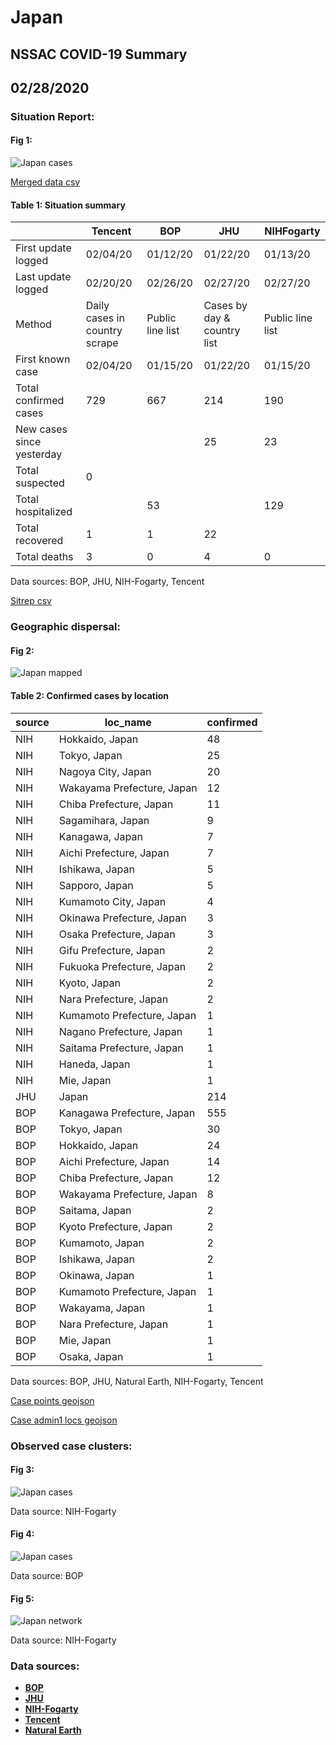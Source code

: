 # Japan
## NSSAC COVID-19 Summary
## 02/28/2020



### Situation Report:
#### Fig 1:
![Japan cases](../merged_histories/Japan_merged_histories.png)

[Merged data csv](https://github.com/SchlittDataSci/SchlittDataSci.github.io/blob/master/data/tables/Japan_merged_daily.csv)

#### Table 1: Situation summary


|                           | Tencent                       | BOP              | JHU                         | NIHFogarty       |
|---------------------------|-------------------------------|------------------|-----------------------------|------------------|
| First update logged       | 02/04/20                      | 01/12/20         | 01/22/20                    | 01/13/20         |
| Last update logged        | 02/20/20                      | 02/26/20         | 02/27/20                    | 02/27/20         |
| Method                    | Daily cases in country scrape | Public line list | Cases by day & country list | Public line list |
| First known case          | 02/04/20                      | 01/15/20         | 01/22/20                    | 01/15/20         |
| Total confirmed cases     | 729                           | 667              | 214                         | 190              |
| New cases since yesterday |                               |                  | 25                          | 23               |
| Total suspected           | 0                             |                  |                             |                  |
| Total hospitalized        |                               | 53               |                             | 129              |
| Total recovered           | 1                             | 1                | 22                          |                  |
| Total deaths              | 3                             | 0                | 4                           | 0                |

Data sources: BOP, JHU, NIH-Fogarty, Tencent


[Sitrep csv](https://github.com/SchlittDataSci/SchlittDataSci.github.io/blob/master/data/tables/Japan_sitrep.csv)

### Geographic dispersal:
#### Fig 2:
![Japan mapped](../case_locs/Japan_case_locs.png)

#### Table 2: Confirmed cases by location


| source   | loc_name                   |   confirmed |
|----------|----------------------------|-------------|
| NIH      | Hokkaido, Japan            |          48 |
| NIH      | Tokyo, Japan               |          25 |
| NIH      | Nagoya City, Japan         |          20 |
| NIH      | Wakayama Prefecture, Japan |          12 |
| NIH      | Chiba Prefecture, Japan    |          11 |
| NIH      | Sagamihara, Japan          |           9 |
| NIH      | Kanagawa, Japan            |           7 |
| NIH      | Aichi Prefecture, Japan    |           7 |
| NIH      | Ishikawa, Japan            |           5 |
| NIH      | Sapporo, Japan             |           5 |
| NIH      | Kumamoto City, Japan       |           4 |
| NIH      | Okinawa Prefecture, Japan  |           3 |
| NIH      | Osaka Prefecture, Japan    |           3 |
| NIH      | Gifu Prefecture, Japan     |           2 |
| NIH      | Fukuoka Prefecture, Japan  |           2 |
| NIH      | Kyoto, Japan               |           2 |
| NIH      | Nara Prefecture, Japan     |           2 |
| NIH      | Kumamoto Prefecture, Japan |           1 |
| NIH      | Nagano Prefecture, Japan   |           1 |
| NIH      | Saitama Prefecture, Japan  |           1 |
| NIH      | Haneda, Japan              |           1 |
| NIH      | Mie, Japan                 |           1 |
| JHU      | Japan                      |         214 |
| BOP      | Kanagawa Prefecture, Japan |         555 |
| BOP      | Tokyo, Japan               |          30 |
| BOP      | Hokkaido, Japan            |          24 |
| BOP      | Aichi Prefecture, Japan    |          14 |
| BOP      | Chiba Prefecture, Japan    |          12 |
| BOP      | Wakayama Prefecture, Japan |           8 |
| BOP      | Saitama, Japan             |           2 |
| BOP      | Kyoto Prefecture, Japan    |           2 |
| BOP      | Kumamoto, Japan            |           2 |
| BOP      | Ishikawa, Japan            |           2 |
| BOP      | Okinawa, Japan             |           1 |
| BOP      | Kumamoto Prefecture, Japan |           1 |
| BOP      | Wakayama, Japan            |           1 |
| BOP      | Nara Prefecture, Japan     |           1 |
| BOP      | Mie, Japan                 |           1 |
| BOP      | Osaka, Japan               |           1 |

Data sources: BOP, JHU, Natural Earth, NIH-Fogarty, Tencent


[Case points geojson](https://github.com/SchlittDataSci/SchlittDataSci.github.io/blob/master/data/shapes/Japan_case_locs.geojson)

[Case admin1 locs geojson](https://github.com/SchlittDataSci/SchlittDataSci.github.io/blob/master/data/shapes/Japan_admin1_locs.geojson)

### Observed case clusters:
#### Fig 3:
![Japan cases](../cluster_analysis/Japan_imported_cases_NIHFogarty.png)



Data source: NIH-Fogarty


#### Fig 4:
![Japan cases](../cluster_analysis/Japan_imported_cases_BOP.png)



Data source: BOP


#### Fig 5:
![Japan network](../autochthonous_networks/Japan_network.png)



Data source: NIH-Fogarty


### Data sources:
* **[BOP](https://github.com/beoutbreakprepared/nCoV2019)**
* **[JHU](https://github.com/CSSEGISandData/COVID-19)** 
* **[NIH-Fogarty](https://docs.google.com/spreadsheets/d/1jS24DjSPVWa4iuxuD4OAXrE3QeI8c9BC1hSlqr-NMiU/edit#gid=1187587451)** 
* **[Tencent](https://news.qq.com/zt2020/page/feiyan.htm)**
* **[Natural Earth](https://www.naturalearthdata.com/forums/forum/natural-earth-map-data/cultural-vectors/admin-1-states-provinces-and-their-boundaries/)**

<!-- Global site tag (gtag.js) - Google Analytics -->
<script async src="https://www.googletagmanager.com/gtag/js?id=UA-158816269-1"></script>
<script>
  window.dataLayer = window.dataLayer || [];
  function gtag(){dataLayer.push(arguments);}
  gtag('js', new Date());

  gtag('config', 'UA-158816269-1');
</script>